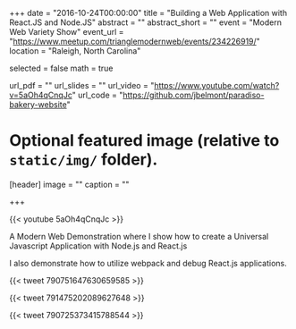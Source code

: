 +++
date = "2016-10-24T00:00:00"
title = "Building a Web Application with React.JS and Node.JS"
abstract = ""
abstract_short = ""
event = "Modern Web Variety Show"
event_url = "https://www.meetup.com/trianglemodernweb/events/234226919/"
location = "Raleigh, North Carolina"

selected = false
math = true

url_pdf = ""
url_slides = ""
url_video = "https://www.youtube.com/watch?v=5aOh4qCnqJc"
url_code = "https://github.com/jbelmont/paradiso-bakery-website"

# Optional featured image (relative to `static/img/` folder).
[header]
image = ""
caption = ""

+++

{{< youtube 5aOh4qCnqJc >}}

A Modern Web Demonstration where I show how to create a Universal Javascript Application with Node.js and React.js

I also demonstrate how to utilize webpack and debug React.js applications.

{{< tweet 790751647630659585 >}}

{{< tweet 791475202089627648 >}}

{{< tweet 790725373415788544 >}}